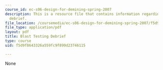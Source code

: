 ```yaml
---
course_id: ec-s06-design-for-demining-spring-2007
description: This is a resource file that contains information regarding blast testing
  debrief.
file_location: /coursemedia/ec-s06-design-for-demining-spring-2007/f5d9f8643326a559fc9f899d23746115_MITEC_S06S07_dem_blast.pdf
file_type: application/pdf
layout: pdf
title: Blast Testing Debrief
type: course
uid: f5d9f8643326a559fc9f899d23746115

---
```

None